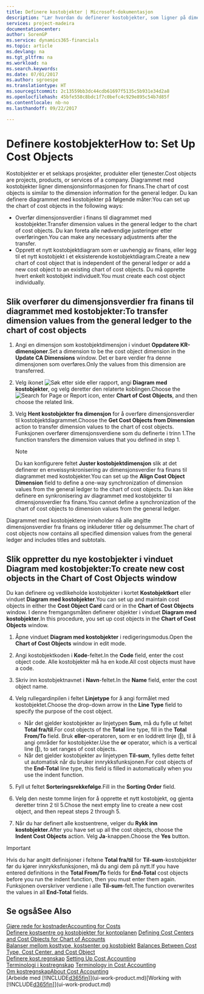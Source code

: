 ```yaml
---
title: Definere kostobjekter | Microsoft-dokumentasjon
description: "Lær hvordan du definerer kostobjekter, som ligner på dimensjonene i Finans."
services: project-madeira
documentationcenter: 
author: SorenGP
ms.service: dynamics365-financials
ms.topic: article
ms.devlang: na
ms.tgt_pltfrm: na
ms.workload: na
ms.search.keywords: 
ms.date: 07/01/2017
ms.author: sgroespe
ms.translationtype: HT
ms.sourcegitcommit: 2c13559bb3dc44cdb61697f5135c5b931e34d2a8
ms.openlocfilehash: 45bfe558c8bdc1f7c0befc4c929e895c54b7d85f
ms.contentlocale: nb-no
ms.lasthandoff: 09/22/2017

---
```

# <a name="how-to-set-up-cost-objects"></a><span data-ttu-id="59d57-103">Definere kostobjekter</span><span class="sxs-lookup"><span data-stu-id="59d57-103">How to: Set Up Cost Objects</span></span>
<span data-ttu-id="59d57-104">Kostobjekter er et selskaps prosjekter, produkter eller tjenester.</span><span class="sxs-lookup"><span data-stu-id="59d57-104">Cost objects are projects, products, or services of a company.</span></span> <span data-ttu-id="59d57-105">Diagrammet med kostobjekter ligner dimensjonsinformasjonen for finans.</span><span class="sxs-lookup"><span data-stu-id="59d57-105">The chart of cost objects is similar to the dimension information for the general ledger.</span></span> <span data-ttu-id="59d57-106">Du kan definere diagrammet med kostobjekter på følgende måter:</span><span class="sxs-lookup"><span data-stu-id="59d57-106">You can set up the chart of cost objects in the following ways:</span></span>  

* <span data-ttu-id="59d57-107">Overfør dimensjonsverdier i finans til diagrammet med kostobjekter.</span><span class="sxs-lookup"><span data-stu-id="59d57-107">Transfer dimension values in the general ledger to the chart of cost objects.</span></span> <span data-ttu-id="59d57-108">Du kan foreta alle nødvendige justeringer etter overføringen.</span><span class="sxs-lookup"><span data-stu-id="59d57-108">You can make any necessary adjustments after the transfer.</span></span>  
* <span data-ttu-id="59d57-109">Opprett et nytt kostobjektdiagram som er uavhengig av finans, eller legg til et nytt kostobjekt i et eksisterende kostobjektdiagram.</span><span class="sxs-lookup"><span data-stu-id="59d57-109">Create a new chart of cost object that is independent of the general ledger or add a new cost object to an existing chart of cost objects.</span></span> <span data-ttu-id="59d57-110">Du må opprette hvert enkelt kostobjekt individuelt.</span><span class="sxs-lookup"><span data-stu-id="59d57-110">You must create each cost object individually.</span></span>  

## <a name="to-transfer-dimension-values-from-the-general-ledger-to-the-chart-of-cost-objects"></a><span data-ttu-id="59d57-111">Slik overfører du dimensjonsverdier fra finans til diagrammet med kostobjekter:</span><span class="sxs-lookup"><span data-stu-id="59d57-111">To transfer dimension values from the general ledger to the chart of cost objects</span></span>  
1.  <span data-ttu-id="59d57-112">Angi en dimensjon som kostobjektdimensjon i vinduet **Oppdatere KR-dimensjoner**.</span><span class="sxs-lookup"><span data-stu-id="59d57-112">Set a dimension to be the cost object dimension in the **Update CA Dimensions** window.</span></span> <span data-ttu-id="59d57-113">Det er bare verdier fra denne dimensjonen som overføres.</span><span class="sxs-lookup"><span data-stu-id="59d57-113">Only the values from this dimension are transferred.</span></span>  
2.  <span data-ttu-id="59d57-114">Velg ikonet ![Søk etter side eller rapport](media/ui-search/search_small.png "Ikonet Søk etter side eller rapport"), angi **Diagram med kostobjekter**, og velg deretter den relaterte koblingen.</span><span class="sxs-lookup"><span data-stu-id="59d57-114">Choose the ![Search for Page or Report](media/ui-search/search_small.png "Search for Page or Report icon") icon, enter **Chart of Cost Objects**, and then choose the related link.</span></span>  
3.  <span data-ttu-id="59d57-115">Velg **Hent kostobjekter fra dimensjon** for å overføre dimensjonsverdier til kostobjektdiagrammet.</span><span class="sxs-lookup"><span data-stu-id="59d57-115">Choose the **Get Cost Objects from Dimension** action to transfer dimension values to the chart of cost objects.</span></span> <span data-ttu-id="59d57-116">Funksjonen overfører dimensjonsverdiene som du definerte i trinn 1.</span><span class="sxs-lookup"><span data-stu-id="59d57-116">The function transfers the dimension values that you defined in step 1.</span></span>  

    > [!NOTE]  
    >  <span data-ttu-id="59d57-117">Du kan konfigurere feltet **Juster kostobjektdimensjon** slik at det definerer en enveissynkronisering av dimensjonsverdier fra finans til diagrammet med kostobjekter.</span><span class="sxs-lookup"><span data-stu-id="59d57-117">You can set up the **Align Cost Object Dimension**  field to define a one-way synchronization of dimension values from the general ledger to the chart of cost objects.</span></span> <span data-ttu-id="59d57-118">Du kan ikke definere en synkronisering av diagrammet med kostobjekter til dimensjonsverdier fra finans.</span><span class="sxs-lookup"><span data-stu-id="59d57-118">You cannot define a synchronization of the chart of cost objects to dimension values from the general ledger.</span></span>  

<span data-ttu-id="59d57-119">Diagrammet med kostobjektene inneholder nå alle angitte dimensjonsverdier fra finans og inkluderer titler og delsummer.</span><span class="sxs-lookup"><span data-stu-id="59d57-119">The chart of cost objects now contains all specified dimension values from the general ledger and includes titles and subtotals.</span></span>  

## <a name="to-create-new-cost-objects-in-the-chart-of-cost-objects-window"></a><span data-ttu-id="59d57-120">Slik oppretter du nye kostobjekter i vinduet Diagram med kostobjekter:</span><span class="sxs-lookup"><span data-stu-id="59d57-120">To create new cost objects in the Chart of Cost Objects window</span></span>  
<span data-ttu-id="59d57-121">Du kan definere og vedlikeholde kostobjekter i kortet **Kostobjektkort** eller vinduet **Diagram med kostobjekter**.</span><span class="sxs-lookup"><span data-stu-id="59d57-121">You can set up and maintain cost objects in either the **Cost Object Card** card or in the **Chart of Cost Objects** window.</span></span> <span data-ttu-id="59d57-122">I denne fremgangsmåten definerer objekter i vinduet **Diagram med kostobjekter**.</span><span class="sxs-lookup"><span data-stu-id="59d57-122">In this procedure, you set up cost objects in the **Chart of Cost Objects** window.</span></span>  

1.  <span data-ttu-id="59d57-123">Åpne vinduet **Diagram med kostobjekter** i redigeringsmodus.</span><span class="sxs-lookup"><span data-stu-id="59d57-123">Open the **Chart of Cost Objects** window in edit mode.</span></span>  
2.  <span data-ttu-id="59d57-124">Angi kostobjektkoden i **Kode**-feltet.</span><span class="sxs-lookup"><span data-stu-id="59d57-124">In the **Code** field, enter the cost object code.</span></span> <span data-ttu-id="59d57-125">Alle kostobjekter må ha en kode.</span><span class="sxs-lookup"><span data-stu-id="59d57-125">All cost objects must have a code.</span></span>  
3.  <span data-ttu-id="59d57-126">Skriv inn kostobjektnavnet i **Navn**-feltet.</span><span class="sxs-lookup"><span data-stu-id="59d57-126">In the **Name** field, enter the cost object name.</span></span>  
4.  <span data-ttu-id="59d57-127">Velg rullegardinpilen i feltet **Linjetype** for å angi formålet med kostobjektet.</span><span class="sxs-lookup"><span data-stu-id="59d57-127">Choose the drop-down arrow in the **Line Type** field to specify the purpose of the cost object.</span></span>  

    * <span data-ttu-id="59d57-128">Når det gjelder kostobjekter av linjetypen **Sum**, må du fylle ut feltet **Total fra/til**.</span><span class="sxs-lookup"><span data-stu-id="59d57-128">For cost objects of the **Total** line type, fill in the **Total From/To** field.</span></span> <span data-ttu-id="59d57-129">Bruk **eller**-operatoren, som er en loddrett linje (**&#124;**), til å angi områder for kostobjekter.</span><span class="sxs-lookup"><span data-stu-id="59d57-129">Use the **or** operator, which is a vertical line (**&#124;**), to set ranges of cost objects.</span></span>  
    * <span data-ttu-id="59d57-130">Når det gjelder kostobjekter av linjetypen **Til-sum**, fylles dette feltet ut automatisk når du bruker innrykksfunksjonen.</span><span class="sxs-lookup"><span data-stu-id="59d57-130">For cost objects of the **End-Total** line type, this field is filled in automatically when you use  the indent function.</span></span>  
5.  <span data-ttu-id="59d57-131">Fyll ut feltet **Sorteringsrekkefølge**.</span><span class="sxs-lookup"><span data-stu-id="59d57-131">Fill in the **Sorting Order** field.</span></span>  
6.  <span data-ttu-id="59d57-132">Velg den neste tomme linjen for å opprette et nytt kostobjekt, og gjenta deretter trinn 2 til 5.</span><span class="sxs-lookup"><span data-stu-id="59d57-132">Chose the next empty line to create a new cost object, and then repeat steps 2 through 5.</span></span>  
7.  <span data-ttu-id="59d57-133">Når du har definert alle kostsentrene, velger du **Rykk inn kostobjekter**.</span><span class="sxs-lookup"><span data-stu-id="59d57-133">After you have set up all the cost objects, choose the **Indent Cost Objects** action.</span></span> <span data-ttu-id="59d57-134">Velg **Ja**-knappen.</span><span class="sxs-lookup"><span data-stu-id="59d57-134">Choose the **Yes** button.</span></span>  

> [!IMPORTANT]  
>  <span data-ttu-id="59d57-135">Hvis du har angitt definisjoner i feltene **Total fra/til** for **Til-sum**-kostobjekter før du kjører innrykksfunksjonen, må du angi dem på nytt.</span><span class="sxs-lookup"><span data-stu-id="59d57-135">If you have entered definitions in the **Total From/To** fields for **End-Total** cost objects before you run the indent function, then you must enter them again.</span></span> <span data-ttu-id="59d57-136">Funksjonen overskriver verdiene i alle **Til-sum**-felt.</span><span class="sxs-lookup"><span data-stu-id="59d57-136">The function overwrites the values in all **End-Total** fields.</span></span>  

## <a name="see-also"></a><span data-ttu-id="59d57-137">Se også</span><span class="sxs-lookup"><span data-stu-id="59d57-137">See Also</span></span>  
[<span data-ttu-id="59d57-138">Gjøre rede for kostnader</span><span class="sxs-lookup"><span data-stu-id="59d57-138">Accounting for Costs</span></span>](finance-manage-cost-accounting.md)  
<span data-ttu-id="59d57-139">[Definere kostsentre og kostobjekter for kontoplanen](finance-defining-cost-centers-and-cost-objects-for-chart-of-accounts.md) </span><span class="sxs-lookup"><span data-stu-id="59d57-139">[Defining Cost Centers and Cost Objects for Chart of Accounts](finance-defining-cost-centers-and-cost-objects-for-chart-of-accounts.md) </span></span>  
<span data-ttu-id="59d57-140">[Balanser mellom kosttype, kostsenter og kostobjekt](finance-balances-between-cost-type-cost-center-and-cost-object.md) </span><span class="sxs-lookup"><span data-stu-id="59d57-140">[Balances Between Cost Type, Cost Center, and Cost Object](finance-balances-between-cost-type-cost-center-and-cost-object.md) </span></span>  
<span data-ttu-id="59d57-141">[Definere kost.regnskap](finance-set-up-cost-accounting.md) </span><span class="sxs-lookup"><span data-stu-id="59d57-141">[Setting Up Cost Accounting](finance-set-up-cost-accounting.md) </span></span>  
<span data-ttu-id="59d57-142">[Terminologi i kostregnskap](finance-terminology-in-cost-accounting.md) </span><span class="sxs-lookup"><span data-stu-id="59d57-142">[Terminology in Cost Accounting](finance-terminology-in-cost-accounting.md) </span></span>  
[<span data-ttu-id="59d57-143">Om kostregnskap</span><span class="sxs-lookup"><span data-stu-id="59d57-143">About Cost Accounting</span></span>](finance-about-cost-accounting.md)  
<span data-ttu-id="59d57-144">[Arbeide med [!INCLUDE[d365fin](includes/d365fin_md.md)]](ui-work-product.md)</span><span class="sxs-lookup"><span data-stu-id="59d57-144">[Working with [!INCLUDE[d365fin](includes/d365fin_md.md)]](ui-work-product.md)</span></span>


